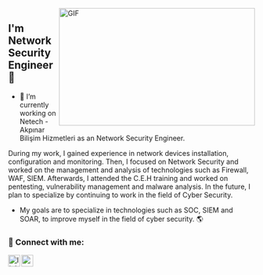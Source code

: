 <img align="right" alt="GIF" src="https://github.com/abhisheknaiidu/abhisheknaiidu/blob/master/code.gif?raw=true" width="400" height="240" />

## I'm Network Security Engineer🚀
- 🔭 I’m currently working on Netech - Akpınar Bilişim Hizmetleri as an Network Security Engineer. 

During my work, I gained experience in network devices installation, configuration and monitoring. Then, I focused on Network Security and worked on the management and analysis of technologies such as Firewall, WAF, SIEM. Afterwards, I attended the C.E.H training and worked on pentesting, vulnerability management and malware analysis. In the future, I plan to specialize by continuing to work in the field of Cyber Security.

- My goals are to specialize in technologies such as SOC, SIEM and SOAR, to improve myself in the field of cyber security. 🌎

### 📩 Connect with me:

[<img align="left" alt="linkedin | LinkedIn" width="24px" src="[https://raw.githubusercontent.com/peterthehan/peterthehan/master/assets/linkedin.svg](https://img.shields.io/badge/LinkedIn-0077B5?style=for-the-badge&logo=linkedin&logoColor=white)" />][linkedin]
[<img align="left" height="24" width="24" src="https://cdn.jsdelivr.net/npm/simple-icons@v4/icons/gmail.svg" />][gmail]


<br />


[linkedin]: https://www.linkedin.com/in/aybarsunlu/
[gmail]: mailto:aybarsunlu@hotmail.com
<br />
